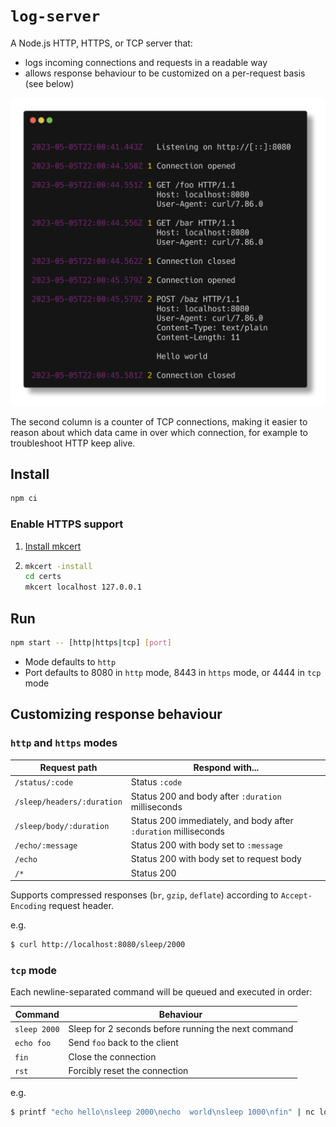 # `log-server`

A Node.js HTTP, HTTPS, or TCP server that:

- logs incoming connections and requests in a readable way
- allows response behaviour to be customized on a per-request basis (see below)

![Screenshot](doc/screenshot.png)

The second column is a counter of TCP connections, making it easier to reason about which data came
in over which connection, for example to troubleshoot HTTP keep alive.

## Install

```sh
npm ci
```

### Enable HTTPS support

1. [Install mkcert](https://github.com/FiloSottile/mkcert?tab=readme-ov-file#installation)

2. ```sh
   mkcert -install
   cd certs
   mkcert localhost 127.0.0.1
   ```

## Run

```sh
npm start -- [http|https|tcp] [port]
```

- Mode defaults to `http`
- Port defaults to 8080 in `http` mode, 8443 in `https` mode, or 4444 in `tcp` mode

## Customizing response behaviour

### `http` and `https` modes

| Request path               | Respond with...                                                 |
| -------------------------- | --------------------------------------------------------------- |
| `/status/:code`            | Status `:code`                                                  |
| `/sleep/headers/:duration` | Status 200 and body after `:duration` milliseconds              |
| `/sleep/body/:duration`    | Status 200 immediately, and body after `:duration` milliseconds |
| `/echo/:message`           | Status 200 with body set to `:message`                          |
| `/echo`                    | Status 200 with body set to request body                        |
| `/*`                       | Status 200                                                      |

Supports compressed responses (`br`, `gzip`, `deflate`) according to `Accept-Encoding` request
header.

e.g.

```sh
$ curl http://localhost:8080/sleep/2000
```

### `tcp` mode

Each newline-separated command will be queued and executed in order:

| Command      | Behaviour                                           |
| ------------ | --------------------------------------------------- |
| `sleep 2000` | Sleep for 2 seconds before running the next command |
| `echo foo`   | Send `foo` back to the client                       |
| `fin`        | Close the connection                                |
| `rst`        | Forcibly reset the connection                       |

e.g.

```sh
$ printf "echo hello\nsleep 2000\necho  world\nsleep 1000\nfin" | nc localhost 4444
```
